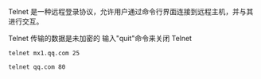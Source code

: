 Telnet 是一种远程登录协议，允许用户通过命令行界面连接到远程主机，并与其进行交互。

Telnet 传输的数据是未加密的
输入"quit"命令来关闭 Telnet 
```
telnet mx1.qq.com 25

telnet qq.com 80
```
